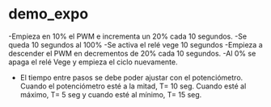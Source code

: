 # demo_expo

-Empieza en 10% el PWM e incrementa un 20% cada 10 segundos.
-Se queda 10 segundos al 100%
-Se activa el relé vege 10 segundos
-Empieza a descender el PWM en decrementos de 20% cada 10 segundos.
-Al 0% se apaga el relé Vege y empieza el ciclo nuevamente.
- El tiempo entre pasos se debe poder ajustar con el potenciómetro. Cuando el
potenciómetro esté a la mitad, T= 10 seg. Cuando esté al máximo, T= 5 seg y cuando esté
al mínimo, T= 15 seg.
